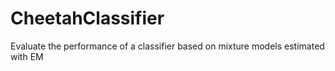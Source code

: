 # CheetahClassifier
Evaluate the performance of a classifier based on mixture models estimated with EM
